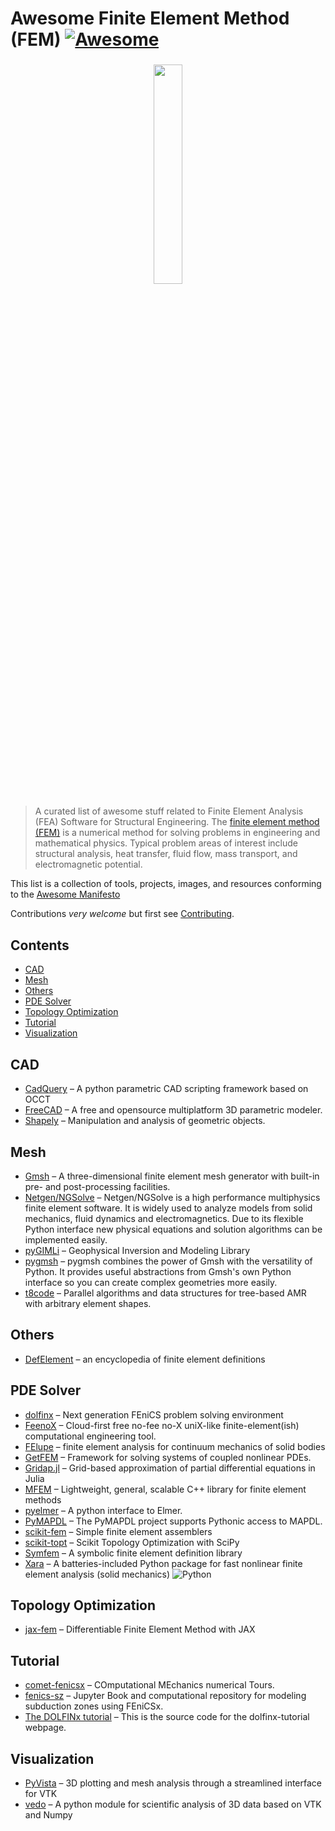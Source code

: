 # Awesome Finite Element Method (FEM) [![Awesome](https://cdn.rawgit.com/sindresorhus/awesome/d7305f38d29fed78fa85652e3a63e154dd8e8829/media/badge.svg)](https://github.com/sindresorhus/awesome)

<h3 align="center">
    <img src="https://upload.wikimedia.org/wikipedia/commons/4/4a/FAE_visualization.jpg" width="30%">
</h3>

> A curated list of awesome stuff related to Finite Element Analysis (FEA) Software for Structural Engineering.
> The [finite element method (FEM)](https://en.wikipedia.org/wiki/Finite_element_method) is a numerical method for solving problems in engineering and mathematical physics.
> Typical problem areas of interest include structural analysis, heat transfer, fluid flow, mass transport, and electromagnetic potential.

This list is a collection of tools, projects, images, and resources conforming to the [Awesome Manifesto](https://github.com/sindresorhus/awesome/blob/main/awesome.md)

Contributions _very welcome_ but first see [Contributing](CONTRIBUTING.md).

## Contents

<!-- START doctoc generated TOC please keep comment here to allow auto update -->
<!-- DON'T EDIT THIS SECTION, INSTEAD RE-RUN doctoc TO UPDATE -->

- [CAD](#cad)
- [Mesh](#mesh)
- [Others](#others)
- [PDE Solver](#pde-solver)
- [Topology Optimization](#topology-optimization)
- [Tutorial](#tutorial)
- [Visualization](#visualization)

<!-- END doctoc generated TOC please keep comment here to allow auto update -->

## CAD

- [CadQuery](https://cadquery.readthedocs.io/en/latest/) – A python parametric CAD scripting framework based on OCCT
- [FreeCAD](https://www.freecad.org/) – A free and opensource multiplatform 3D parametric modeler.
- [Shapely](https://github.com/shapely/shapely) – Manipulation and analysis of geometric objects.

## Mesh

- [Gmsh](https://gitlab.onelab.info/gmsh/gmsh) – A three-dimensional finite element mesh generator with built-in pre- and post-processing facilities.
- [Netgen/NGSolve](https://ngsolve.org/) – Netgen/NGSolve is a high performance multiphysics finite element software. It is widely used to analyze models from solid mechanics, fluid dynamics and electromagnetics. Due to its flexible Python interface new physical equations and solution algorithms can be implemented easily.
- [pyGIMLi](https://github.com/gimli-org/gimli) – Geophysical Inversion and Modeling Library
- [pygmsh](https://github.com/nschloe/pygmsh) – pygmsh combines the power of Gmsh with the versatility of Python. It provides useful abstractions from Gmsh's own Python interface so you can create complex geometries more easily.
- [t8code](https://github.com/DLR-AMR/t8code) – Parallel algorithms and data structures for tree-based AMR with arbitrary element shapes.

## Others

- [DefElement](https://defelement.org/) – an encyclopedia of finite element definitions

## PDE Solver

- [dolfinx](https://github.com/FEniCS/dolfinx) – Next generation FEniCS problem solving environment
- [FeenoX](https://github.com/seamplex/feenox) – Cloud-first free no-fee no-X uniX-like finite-element(ish) computational engineering tool.
- [FElupe](https://felupe.readthedocs.io/en/latest/) – finite element analysis for continuum mechanics of solid bodies
- [GetFEM](https://getfem.org) – Framework for solving systems of coupled nonlinear PDEs.
- [Gridap.jl](https://github.com/gridap/Gridap.jl) – Grid-based approximation of partial differential equations in Julia
- [MFEM](https://mfem.org/) – Lightweight, general, scalable C++ library for finite element methods
- [pyelmer](https://github.com/nemocrys/pyelmer) – A python interface to Elmer.
- [PyMAPDL](https://github.com/ansys/pymapdl) – The PyMAPDL project supports Pythonic access to MAPDL.
- [scikit-fem](https://scikit-fem.readthedocs.io/en/latest/) – Simple finite element assemblers
- [scikit-topt](https://github.com/kevin-tofu/scikit-topt) – Scikit Topology Optimization with SciPy
- [Symfem](https://symfem.readthedocs.io/en/latest/) – A symbolic finite element definition library
- [Xara](https://github.com/peer-open-source/xara) – A batteries-included Python package for fast nonlinear finite element analysis (solid mechanics) ![Python](media/icon/python.png)

## Topology Optimization

- [jax-fem](https://github.com/deepmodeling/jax-fem) – Differentiable Finite Element Method with JAX

## Tutorial

- [comet-fenicsx](https://bleyerj.github.io/comet-fenicsx/) – COmputational MEchanics numerical Tours.
- [fenics-sz](https://github.com/cianwilson/fenics-sz) – Jupyter Book and computational repository for modeling subduction zones using FEniCSx.
- [The DOLFINx tutorial](https://github.com/jorgensd/dolfinx-tutorial) – This is the source code for the dolfinx-tutorial webpage.

## Visualization

- [PyVista](https://docs.pyvista.org/version/stable/) – 3D plotting and mesh analysis through a streamlined interface for VTK
- [vedo](https://github.com/marcomusy/vedo) – A python module for scientific analysis of 3D data based on VTK and Numpy

